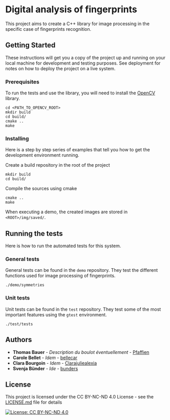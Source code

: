 # Digital analysis of fingerprints

This project aims to create a C++ library for image processing in the specific case of fingerprints recognition.

## Getting Started

These instructions will get you a copy of the project up and running on your local machine for development and testing purposes. See deployment for notes on how to deploy the project on a live system.

### Prerequisites

To run the tests and use the library, you will need to install the [OpenCV](https://github.com/opencv/opencv) library.

```
cd <PATH_TO_OPENCV_ROOT>
mkdir build
cd build/
cmake ..
make
```


### Installing

Here is a step by step series of examples that tell you how to get the development environment running.

Create a build repository in the root of the project

```
mkdir build
cd build/
```

Compile the sources using cmake

```
cmake ..
make
```
<!-- Change the structure of the program to save images in a build/img repository -->
When executing a demo, the created images are stored in `<ROOT>/img/saved/`.

## Running the tests

Here is how to run the automated tests for this system.

### General tests

General tests can be found in the `demo` repository. They test the different functions used for image processing of fingerprints.

```
./demo/symmetries
```

### Unit tests

Unit tests can be found in the `test` repository. They test some of the most important features using the `gtest` environment.

```
./test/tests
```

<!--## Built With

* [Dropwizard](http://www.dropwizard.io/1.0.2/docs/) - The web framework used
* [Maven](https://maven.apache.org/) - Dependency Management
* [ROME](https://rometools.github.io/rome/) - Used to generate RSS Feeds -->


## Authors

* **Thomas Bauer** - *Description du boulot éventuellement* - [Pfaffien](https://github.com/Pfaffien)
* **Carole Bellet** - *Idem* - [bellecar](https://github.com/bellecar)
* **Clara Bourgoin** - *Idem* - [Clarajuliealexia](https://github.com/Clarajuliealexia)
* **Svenja Bünder** - *Ide* - [bunders](https://github.com/bunders)


## License
This project is licensed under the CC BY-NC-ND 4.0 License - see the [LICENSE.md](LICENSE.md) file for details

[![License: CC BY-NC-ND 4.0](https://img.shields.io/badge/License-CC%20BY--NC--ND%204.0-lightgrey.svg)](https://creativecommons.org/licenses/by-nc-nd/4.0/)


<!--## Acknowledgments

* Hat tip to anyone whose code was used
* Inspiration
* etc-->
